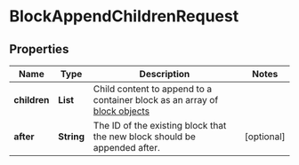 

# BlockAppendChildrenRequest


## Properties

| Name | Type | Description | Notes |
|------------ | ------------- | ------------- | -------------|
|**children** | **List** | Child content to append to a container block as an array of [block objects](ref:block) |  |
|**after** | **String** | The ID of the existing block that the new block should be appended after. |  [optional] |



